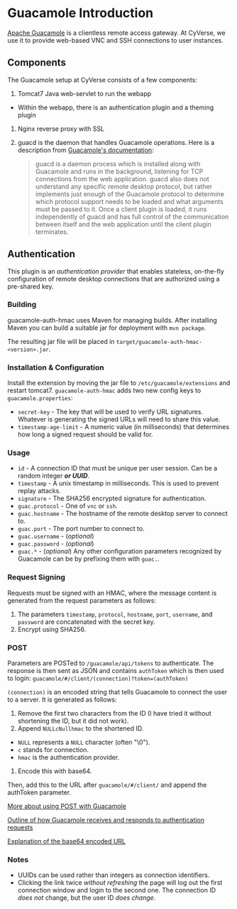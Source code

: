 # Guacamole Introduction

[Apache Guacamole](https://guacamole.apache.org/) is a clientless remote access gateway. At CyVerse, we use it to provide web-based VNC and SSH connections to user instances.


## Components

The Guacamole setup at CyVerse consists of a few components:

1. Tomcat7 Java web-servlet to run the webapp

  - Within the webapp, there is an authentication plugin and a theming plugin

1. Nginx reverse proxy with SSL

1. guacd is the daemon that handles Guacamole operations. Here is a description from [Guacamole's documentation](http://guacamole.apache.org/doc/gug/guacamole-architecture.html#guacd):

    > guacd is a daemon process which is installed along with Guacamole and runs in the background, listening for TCP connections from the web application. guacd also does not understand any specific remote desktop protocol, but rather implements just enough of the Guacamole protocol to determine which protocol support needs to be loaded and what arguments must be passed to it. Once a client plugin is loaded, it runs independently of guacd and has full control of the communication between itself and the web application until the client plugin terminates.




## Authentication

This plugin is an _authentication provider_ that enables stateless, on-the-fly
configuration of remote desktop connections that are authorized using a
pre-shared key.


### Building

guacamole-auth-hmac uses Maven for managing builds. After installing Maven you can build a
suitable jar for deployment with `mvn package`.

The resulting jar file will be placed in `target/guacamole-auth-hmac-<version>.jar`.


### Installation & Configuration

Install the extension by moving the jar file to `/etc/guacamole/extensions` and restart tomcat7.
`guacamole-auth-hmac` adds two new config keys to `guacamole.properties`:

 * `secret-key` - The key that will be used to verify URL signatures.
    Whatever is generating the signed URLs will need to share this value.
 * `timestamp-age-limit` - A numeric value (in milliseconds) that determines how long
    a signed request should be valid for.


### Usage

 * `id`  - A connection ID that must be unique per user session. Can be a random integer ***or UUID***.
 * `timestamp` - A unix timestamp in milliseconds. This is used to prevent replay attacks.
 * `signature` - The SHA256 encrypted signature for authentication.
 * `guac.protocol` - One of `vnc` or `ssh`.
 * `guac.hostname` - The hostname of the remote desktop server to connect to.
 * `guac.port` - The port number to connect to.
 * `guac.username` - (_optional_)
 * `guac.password` - (_optional_)
 * `guac.*` - (_optional_) Any other configuration parameters recognized by
    Guacamole can be by prefixing them with `guac.`.


### Request Signing

Requests must be signed with an HMAC, where the message content is generated from the request parameters as follows:

 1. The parameters `timestamp`, `protocol`, `hostname`, `port`,  `username`, and `password` are concatenated with the secret key.
 1. Encrypt using SHA256.


### POST
Parameters are POSTed to `/guacamole/api/tokens` to authenticate. The response is then sent as JSON and contains `authToken` which is then used to login: `guacamole/#/client/(connection)?token=(authToken)`

`(connection)` is an encoded string that tells Guacamole to connect the user to a server. It is generated as follows:

1. Remove the first two characters from the ID (I have tried it without shortening the ID, but it did not work).
1. Append `NULLcNullhmac` to the shortened ID.
  - `NULL` represents a `NULL` character (often "\0").
  - `c` stands for connection.
  - `hmac` is the authentication provider.
1. Encode this with base64.

Then, add this to the URL after `guacamole/#/client/` and append the authToken parameter.

[More about using POST with Guacamole](https://glyptodon.org/jira/browse/GUAC-1102?jql=project%20%3D%20GUAC%20AND%20resolution%20%3D%20Unresolved%20AND%20priority%20%3D%20Major%20ORDER%20BY%20key%20DESC)

[Outline of how Guacamole receives and responds to authentication requests](https://sourceforge.net/p/guacamole/discussion/1110834/thread/8bea4c74/#102b)

[Explanation of the base64 encoded URL](https://sourceforge.net/p/guacamole/discussion/1110834/thread/fb609070/)


### Notes
- UUIDs can be used rather than integers as connection identifiers.
- Clicking the link twice *without refreshing* the page will log out the first connection window and login to the second one. The connection ID *does not* change, but the user ID *does change*.
